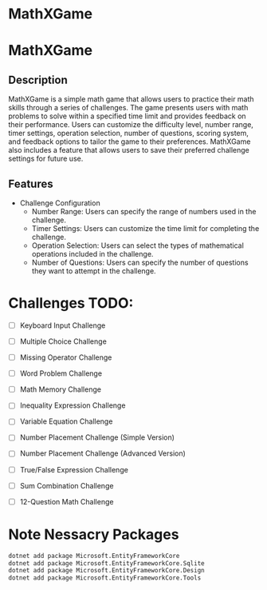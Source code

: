 # MathXGame

 # MathXGame
 ## Description
 MathXGame is a simple math game that allows users to practice their math skills through a series of challenges. The game presents users with math problems to solve within a specified time limit and provides feedback on their performance. Users can customize the difficulty level, number range, timer settings, operation selection, number of questions, scoring system, and feedback options to tailor the game to their preferences. MathXGame also includes a feature that allows users to save their preferred challenge settings for future use.

 ## Features
 - Challenge Configuration
	- Number Range: Users can specify the range of numbers used in the challenge.
	- Timer Settings: Users can customize the time limit for completing the challenge.
	- Operation Selection: Users can select the types of mathematical operations included in the challenge.
	- Number of Questions: Users can specify the number of questions they want to attempt in the challenge.

# Challenges TODO:
- [ ] Keyboard Input Challenge
- [ ] Multiple Choice Challenge
- [ ] Missing Operator Challenge
- [ ] Word Problem Challenge
- [ ] Math Memory Challenge
- [ ] Inequality Expression Challenge
- [ ] Variable Equation Challenge
- [ ] Number Placement Challenge (Simple Version)
- [ ] Number Placement Challenge (Advanced Version)
- [ ] True/False Expression Challenge
- [ ] Sum Combination Challenge
- [ ] 12-Question Math Challenge


# Note Nessacry Packages
```bash
dotnet add package Microsoft.EntityFrameworkCore 
dotnet add package Microsoft.EntityFrameworkCore.Sqlite
dotnet add package Microsoft.EntityFrameworkCore.Design
dotnet add package Microsoft.EntityFrameworkCore.Tools
```